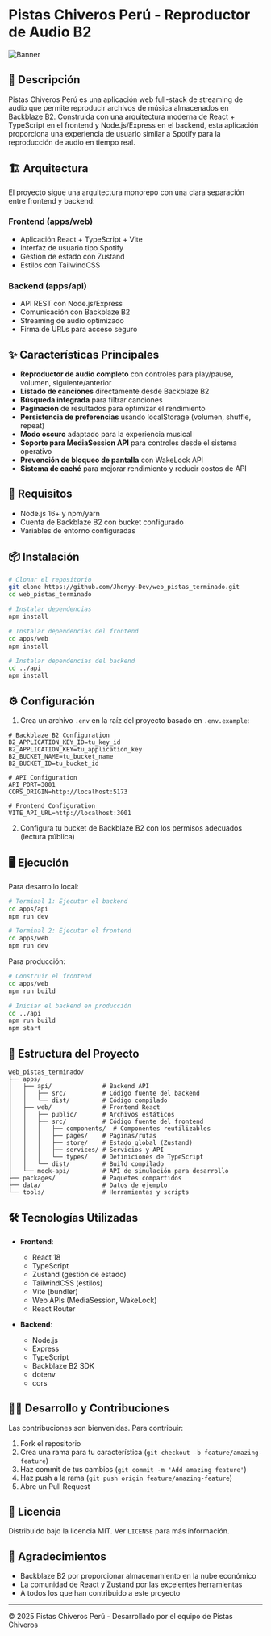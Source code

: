 # Pistas Chiveros Perú - Reproductor de Audio B2

![Banner](apps/web/public/images/default-cover.jpg)

## 🎵 Descripción

Pistas Chiveros Perú es una aplicación web full-stack de streaming de audio que permite reproducir archivos de música almacenados en Backblaze B2. Construida con una arquitectura moderna de React + TypeScript en el frontend y Node.js/Express en el backend, esta aplicación proporciona una experiencia de usuario similar a Spotify para la reproducción de audio en tiempo real.

## 🏗️ Arquitectura

El proyecto sigue una arquitectura monorepo con una clara separación entre frontend y backend:

### Frontend (apps/web)
- Aplicación React + TypeScript + Vite
- Interfaz de usuario tipo Spotify
- Gestión de estado con Zustand
- Estilos con TailwindCSS

### Backend (apps/api)
- API REST con Node.js/Express
- Comunicación con Backblaze B2
- Streaming de audio optimizado
- Firma de URLs para acceso seguro

## ✨ Características Principales

- **Reproductor de audio completo** con controles para play/pause, volumen, siguiente/anterior
- **Listado de canciones** directamente desde Backblaze B2
- **Búsqueda integrada** para filtrar canciones
- **Paginación** de resultados para optimizar el rendimiento
- **Persistencia de preferencias** usando localStorage (volumen, shuffle, repeat)
- **Modo oscuro** adaptado para la experiencia musical
- **Soporte para MediaSession API** para controles desde el sistema operativo
- **Prevención de bloqueo de pantalla** con WakeLock API
- **Sistema de caché** para mejorar rendimiento y reducir costos de API

## 🚀 Requisitos

- Node.js 16+ y npm/yarn
- Cuenta de Backblaze B2 con bucket configurado
- Variables de entorno configuradas

## 📦 Instalación

```bash
# Clonar el repositorio
git clone https://github.com/Jhonyy-Dev/web_pistas_terminado.git
cd web_pistas_terminado

# Instalar dependencias
npm install

# Instalar dependencias del frontend
cd apps/web
npm install

# Instalar dependencias del backend
cd ../api
npm install
```

## ⚙️ Configuración

1. Crea un archivo `.env` en la raíz del proyecto basado en `.env.example`:

```
# Backblaze B2 Configuration
B2_APPLICATION_KEY_ID=tu_key_id
B2_APPLICATION_KEY=tu_application_key
B2_BUCKET_NAME=tu_bucket_name
B2_BUCKET_ID=tu_bucket_id

# API Configuration
API_PORT=3001
CORS_ORIGIN=http://localhost:5173

# Frontend Configuration
VITE_API_URL=http://localhost:3001
```

2. Configura tu bucket de Backblaze B2 con los permisos adecuados (lectura pública)

## 🖥️ Ejecución

Para desarrollo local:

```bash
# Terminal 1: Ejecutar el backend
cd apps/api
npm run dev

# Terminal 2: Ejecutar el frontend
cd apps/web
npm run dev
```

Para producción:

```bash
# Construir el frontend
cd apps/web
npm run build

# Iniciar el backend en producción
cd ../api
npm run build
npm start
```

## 📁 Estructura del Proyecto

```
web_pistas_terminado/
├── apps/
│   ├── api/              # Backend API
│   │   ├── src/          # Código fuente del backend
│   │   └── dist/         # Código compilado
│   ├── web/              # Frontend React
│   │   ├── public/       # Archivos estáticos
│   │   ├── src/          # Código fuente del frontend
│   │   │   ├── components/  # Componentes reutilizables
│   │   │   ├── pages/    # Páginas/rutas 
│   │   │   ├── store/    # Estado global (Zustand)
│   │   │   ├── services/ # Servicios y API
│   │   │   └── types/    # Definiciones de TypeScript
│   │   └── dist/         # Build compilado
│   └── mock-api/         # API de simulación para desarrollo
├── packages/             # Paquetes compartidos
├── data/                 # Datos de ejemplo
└── tools/                # Herramientas y scripts
```

## 🛠️ Tecnologías Utilizadas

- **Frontend**:
  - React 18
  - TypeScript
  - Zustand (gestión de estado)
  - TailwindCSS (estilos)
  - Vite (bundler)
  - Web APIs (MediaSession, WakeLock)
  - React Router

- **Backend**:
  - Node.js
  - Express
  - TypeScript
  - Backblaze B2 SDK
  - dotenv
  - cors

## 👨‍💻 Desarrollo y Contribuciones

Las contribuciones son bienvenidas. Para contribuir:

1. Fork el repositorio
2. Crea una rama para tu característica (`git checkout -b feature/amazing-feature`)
3. Haz commit de tus cambios (`git commit -m 'Add amazing feature'`)
4. Haz push a la rama (`git push origin feature/amazing-feature`)
5. Abre un Pull Request

## 📜 Licencia

Distribuido bajo la licencia MIT. Ver `LICENSE` para más información.

## 🙏 Agradecimientos

- Backblaze B2 por proporcionar almacenamiento en la nube económico
- La comunidad de React y Zustand por las excelentes herramientas
- A todos los que han contribuido a este proyecto

---

© 2025 Pistas Chiveros Perú - Desarrollado por el equipo de Pistas Chiveros
